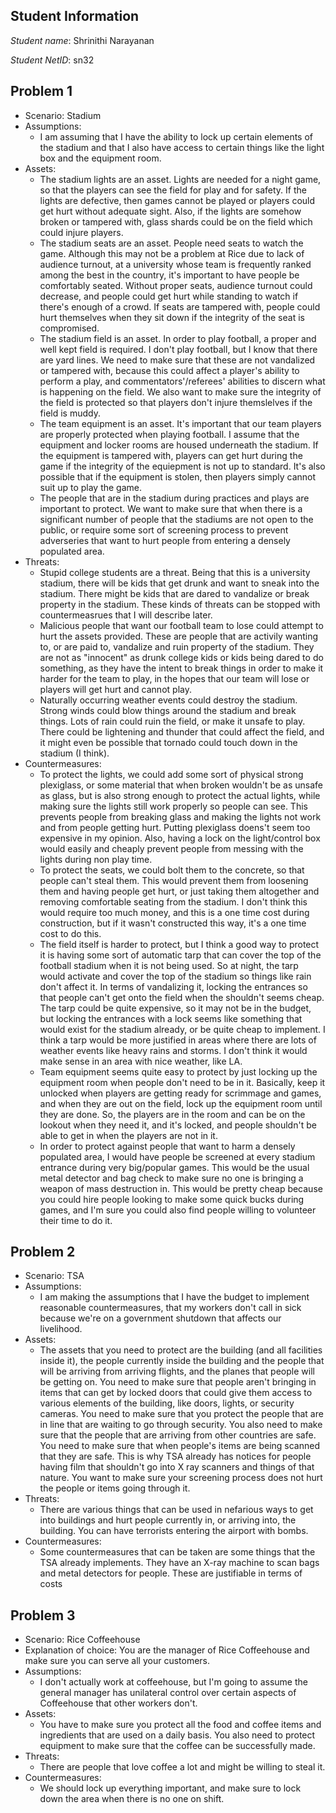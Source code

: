 ## Student Information
_Student name_: Shrinithi Narayanan

_Student NetID_: sn32

## Problem 1
- Scenario: Stadium
- Assumptions:
  - I am assuming that I have the ability to lock up certain elements of the stadium and that I also have access to certain things like the light box and the equipment room.
- Assets:
  - The stadium lights are an asset. Lights are needed for a night game, so that the players can see the field for play and for safety. If the lights are defective, then games cannot be played or players could get hurt without adequate sight. Also, if the lights are somehow broken or tampered with, glass shards could be on the field which could injure players.
  - The stadium seats are an asset. People need seats to watch the game. Although this may not be a problem at Rice due to lack of audience turnout, at a university whose team is frequently ranked among the best in the country, it's important to have people be comfortably seated. Without proper seats, audience turnout could decrease, and people could get hurt while standing to watch if there's enough of a crowd. If seats are tampered with, people could hurt themselves when they sit down if the integrity of the seat is compromised.
  - The stadium field is an asset. In order to play football, a proper and well kept field is required. I don't play football, but I know that there are yard lines. We need to make sure that these are not vandalized or tampered with, because this could affect a player's ability to perform a play, and commentators'/referees' abilities to discern what is happening on the field. We also want to make sure the integrity of the field is protected so that players don't injure themslelves if the field is muddy.
  - The team equipment is an asset. It's important that our team players are properly protected when playing football. I assume that the equipment and locker rooms are housed underneath the stadium. If the equipment is tampered with, players can get hurt during the game if the integrity of the equiepment is not up to standard. It's also possible that if the equipment is stolen, then players simply cannot suit up to play the game.
  - The people that are in the stadium during practices and plays are important to protect. We want to make sure that when there is a significant number of people that the stadiums are not open to the public, or require some sort of screening process to prevent adverseries that want to hurt people from entering a densely populated area.
- Threats:
  - Stupid college students are a threat. Being that this is a university stadium, there will be kids that get drunk and want to sneak into the stadium. There might be kids that are dared to vandalize or break property in the stadium. These kinds of threats can be stopped with countermeasrues that I will describe later.
  - Malicious people that want our football team to lose could attempt to hurt the assets provided. These are people that are activily wanting to, or are paid to, vandalize and ruin property of the stadium. They are not as "innocent" as drunk college kids or kids being dared to do something, as they have the intent to break things in order to make it harder for the team to play, in the hopes that our team will lose or players will get hurt and cannot play.
  - Naturally occurring weather events could destroy the stadium. Strong winds could blow things around the stadium and break things. Lots of rain could ruin the field, or make it unsafe to play. There could be lightening and thunder that could affect the field, and it might even be possible that tornado could touch down in the stadium (I think).
- Countermeasures:
  - To protect the lights, we could add some sort of physical strong plexiglass, or some material that when broken wouldn't be as unsafe as glass, but is also strong enough to protect the actual lights, while making sure the lights still work properly so people can see. This prevents people from breaking glass and making the lights not work and from people getting hurt. Putting plexiglass doens't seem too expensive in my opinion. Also, having a lock on the light/control box would easily and cheaply prevent people from messing with the lights during non play time.
  - To protect the seats, we could bolt them to the concrete, so that people can't steal them. This would prevent them from loosening them and having people get hurt, or just taking them altogether and removing comfortable seating from the stadium. I don't think this would require too much money, and this is a one time cost during construction, but if it wasn't constructed this way, it's a one time cost to do this.
  - The field itself is harder to protect, but I think a good way to protect it is having some sort of automatic tarp that can cover the top of the football stadium when it is not being used. So at night, the tarp would activate and cover the top of the stadium so things like rain don't affect it. In terms of vandalizing it, locking the entrances so that people can't get onto the field when the shouldn't seems cheap. The tarp could be quite expensive, so it may not be in the budget, but locking the entrances with a lock seems like something that would exist for the stadium already, or be quite cheap to implement. I think a tarp would be more justified in areas where there are lots of weather events like heavy rains and storms. I don't think it would make sense in an area with nice weather, like LA.
  - Team equipment seems quite easy to protect by just locking up the equipment room when people don't need to be in it. Basically, keep it unlocked when players are getting ready for scrimmage and games, and when they are out on the field, lock up the equipment room until they are done. So, the players are in the room and can be on the lookout when they need it, and it's locked, and people shouldn't be able to get in when the players are not in it.
  - In order to protect against people that want to harm a densely populated area, I would have people be screened at every stadium entrance during very big/popular games. This would be the usual metal detector and bag check to make sure no one is bringing a weapon of mass destruction in. This would be pretty cheap because you could hire people looking to make some quick bucks during games, and I'm sure you could also find people willing to volunteer their time to do it.

## Problem 2
- Scenario: TSA
- Assumptions:
  - I am making the assumptions that I have the budget to implement reasonable countermeasures, that my workers don't call in sick because we're on a government shutdown that affects our livelihood.
- Assets:
  - The assets that you need to protect are the building (and all facilities inside it), the people currently inside the building and the people that will be arriving from arriving flights, and the planes that people will be getting on. You need to make sure that people aren't bringing in items that can get by locked doors that could give them access to various elements of the building, like doors, lights, or security cameras. You need to make sure that you protect the people that are in line that are waiting to go through security. You also need to make sure that the people that are arriving from other countries are safe. You need to make sure that when people's items are being scanned that they are safe. This is why TSA already has notices for people having film that shouldn't go into X ray scanners and things of that nature. You want to make sure your screening process does not hurt the people or items going through it.
- Threats:
  - There are various things that can be used in nefarious ways to get into buildings and hurt people currently in, or arriving into, the building. You can have terrorists entering the airport with bombs.
- Countermeasures:
  - Some countermeasures that can be taken are some things that the TSA already implements. They have an X-ray machine to scan bags and metal detectors for people. These are justifiable in terms of costs 

## Problem 3
- Scenario: Rice Coffeehouse
- Explanation of choice: You are the manager of Rice Coffeehouse and make sure you can serve all your customers.
- Assumptions:
  - I don't actually work at coffeehouse, but I'm going to assume the general manager has unilateral control over certain aspects of Coffeehouse that other workers don't.
- Assets:
  - You have to make sure you protect all the food and coffee items and ingredients that are used on a daily basis. You also need to protect equipment to make sure that the coffee can be successfully made.
- Threats:
  - There are people that love coffee a lot and might be willing to steal it.
- Countermeasures:
  - We should lock up everything important, and make sure to lock down the area when there is no one on shift.